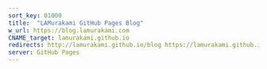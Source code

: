```yaml
---
sort_key: 01000
title:  "LAMurakami GitHub Pages Blog"
w_url: https://blog.lamurakami.com
CNAME_target: lamurakami.github.io
redirects: http://lamurakami.github.io/blog https://lamurakami.github.io/blog http://github.lamurakami.com/blog https://github.lamurakami.com/blog http://blog.lamurakami.com
server: GitHub Pages
---
```

